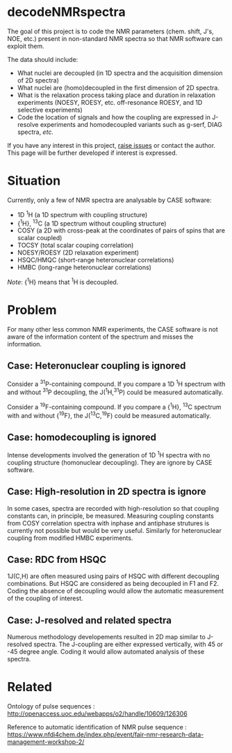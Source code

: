# decodeNMRspectra
The goal of this project is to code the NMR parameters (chem. shift, J's, NOE, etc.) present in non-standard NMR spectra so that NMR software can exploit them.

The data should include: 
- What nuclei are decoupled (in 1D spectra and the acquisition dimension of 2D spectra)
- What nuclei are (homo)decoupled in the first dimension of 2D spectra.
- What is the relaxation process taking place and duration in relaxation experiments (NOESY, ROESY, etc. off-resonance ROESY, and 1D selective experiments)
- Code the location of signals and how the coupling are expressed in J-resolve experiments and homodecoupled variants such as g-serf, DIAG spectra, *etc.*

If you have any interest in this project, [raise issues](https://github.com/NMReDATAInitiative/decodeNMRspectra/issues/new) or contact the author. This page will be further developed if interest is expressed.
# Situation

Currently, only a few of NMR spectra are analysable by CASE software:
- 1D <sup>1</sup>H (a 1D spectrum with coupling structure)
- {<sup>1</sup>H}, <sup>13</sup>C (a 1D spectrum without coupling structure)
- COSY (a 2D with cross-peak at the coordinates of pairs of spins that are scalar coupled)
- TOCSY (total scalar couping correlation)
- NOESY/ROESY (2D relaxation experiment)
- HSQC/HMQC (short-range heteronuclear correlations)
- HMBC (long-range heteronuclear correlations)

*Note*: {<sup>1</sup>H} means that <sup>1</sup>H is decoupled.
# Problem

For many other less common NMR experiments, the CASE software is not aware of the information content of the spectrum and misses the information.

## Case: Heteronuclear coupling is ignored

Consider a <sup>31</sup>P-containing compound. If you compare a 1D <sup>1</sup>H spectrum with and without <sup>31</sup>P decoupling, the J(<sup>1</sup>H,<sup>31</sup>P) could be measured automatically.

Consider a <sup>19</sup>F-containing compound. If you compare a {<sup>1</sup>H}, <sup>13</sup>C spectrum with and without {<sup>19</sup>F}, the J(<sup>13</sup>C,<sup>19</sup>F) could be measured automatically.

## Case: homodecoupling is ignored

Intense developments involved the generation of 1D <sup>1</sup>H spectra with no coupling structure (homonuclear decoupling). They are ignore by CASE software.

## Case: High-resolution in 2D spectra is ignore

In some cases, spectra are recorded with high-resolution so that coupling constants can, in principle, be measured. Measuring coupling constants from COSY correlation spectra with inphase and antiphase strutures is currently not possible but would be very useful. Similarly for heteronuclear coupling from modified HMBC experiments.

## Case: RDC from HSQC
1J(C,H) are often measured using pairs of HSQC with different decoupling combinations. But HSQC are considered as being decoupled in F1 and F2. Coding the absence of decoupling would allow the automatic measurement of the coupling of interest.

## Case: J-resolved and related spectra
Numerous methodology developements resulted in 2D map similar to J-resolved spectra. The J-coupling are either expressed vertically, with 45 or -45 degree angle. Coding it would allow automated analysis of these spectra.

# Related

Ontology of pulse sequences : http://openaccess.uoc.edu/webapps/o2/handle/10609/126306 

Reference to automatic identification of NMR pulse sequence : https://www.nfdi4chem.de/index.php/event/fair-nmr-research-data-management-workshop-2/







